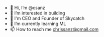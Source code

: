 - 👋 Hi, I’m @csanz
- 👀 I’m interested in building
- 🚀 I'm CEO and Founder of Skycatch
- 🌱 I’m currently learning ML
- 📫 How to reach me chrissanz@gmail.com

<!---
csanz/csanz is a ✨ special ✨ repository because its `README.md` (this file) appears on your GitHub profile.
You can click the Preview link to take a look at your changes.
--->

